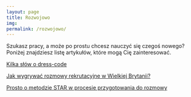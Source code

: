 ```yaml
---
layout: page
title: Rozwojowo
img: 
permalink: /rozwojowo/
---
```


Szukasz pracy, a może po prostu chcesz nauczyć się czegoś nowego? Poniżej znajdziesz listę artykułów, które mogą Cię zainteresować.
<div class="mt50"></div>

[Kilka słów o dress-code](http://ministryoftalent.co.uk/dress-code/)

[Jak wygrywać rozmowy rekrutacyjne w Wielkiej Brytanii?](http://ministryoftalent.co.uk/jak-wygrywac-rozmowy/)

[Prosto o metodzie STAR w procesie przygotowania do rozmowy](http://ministryoftalent.co.uk/zablysnij-na-rozmowie/)







